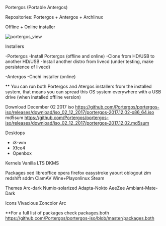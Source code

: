 Portergos (Portable Antergos)

Repositories:
Portergos + Antergos + Archlinux

Offline + Online installer

![portergos_view](https://user-images.githubusercontent.com/18373928/34307317-ac1e4168-e72e-11e7-98b6-63afaf38c418.png)

Installers

-Portergos
  -Install Portergos (offline and online) 
  -Clone from HD/USB to another HD/USB
  -Install another distro from livecd (under testing, make persistence of livecd)

-Antergos
  -Cnchi installer (online)

** You can run both Portergos and Atergos installers from the installed system, that means you can spread this OS system everywhere with a USB drive (when installed offline version)

Download
December 02 2017
iso https://github.com/Portergos/portergos-iso/releases/download/iso_02_12_2017/portergos-2017.12.02-x86_64.iso
md5sum https://github.com/Portergos/portergos-iso/releases/download/iso_02_12_2017/portergos-2017.12.02.md5sum

Desktops
- i3-wm
- Xfce4
- Openbox

Kernels
Vanilla
LTS
DKMS


Packages
xed
libreoffice
opera
firefox
easystroke
yaourt
oblogout
zim
redshift
sddm
ClamAV
Wine+Playonlinux
Steam

Themes
Arc-dark
Numix-solarized
Adapta-Nokto
AeeZee
Ambiant-Mate-Dark

Icons
Vivacious
Zoncolor
Arc

**For a full list of packages check packages.both https://github.com/Portergos/portergos-iso/blob/master/packages.both

